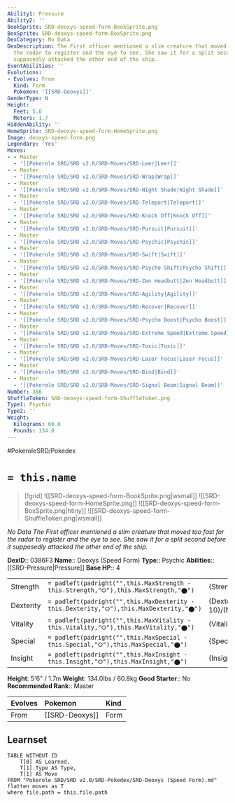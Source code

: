 ```yaml
---
Ability1: Pressure
Ability2: ''
BookSprite: SRD-deoxys-speed-form-BookSprite.png
BoxSprite: SRD-deoxys-speed-form-BoxSprite.png
DexCategory: No Data
DexDescription: The First officer mentioned a slim creature that moved too fast for
  the radar to register and the eye to see. She saw it for a split second before it
  supposedly attacked the other end of the ship.
EventAbilities: ''
Evolutions:
- Evolves: From
  Kind: Form
  Pokemon: '[[SRD-Deoxys]]'
GenderType: N
Height:
  Feet: 5.6
  Meters: 1.7
HiddenAbility: ''
HomeSprite: SRD-deoxys-speed-form-HomeSprite.png
Image: deoxys-speed-form.png
Legendary: 'Yes'
Moves:
- - Master
  - '[[Pokerole SRD/SRD v2.0/SRD-Moves/SRD-Leer|Leer]]'
- - Master
  - '[[Pokerole SRD/SRD v2.0/SRD-Moves/SRD-Wrap|Wrap]]'
- - Master
  - '[[Pokerole SRD/SRD v2.0/SRD-Moves/SRD-Night Shade|Night Shade]]'
- - Master
  - '[[Pokerole SRD/SRD v2.0/SRD-Moves/SRD-Teleport|Teleport]]'
- - Master
  - '[[Pokerole SRD/SRD v2.0/SRD-Moves/SRD-Knock Off|Knock Off]]'
- - Master
  - '[[Pokerole SRD/SRD v2.0/SRD-Moves/SRD-Pursuit|Pursuit]]'
- - Master
  - '[[Pokerole SRD/SRD v2.0/SRD-Moves/SRD-Psychic|Psychic]]'
- - Master
  - '[[Pokerole SRD/SRD v2.0/SRD-Moves/SRD-Swift|Swift]]'
- - Master
  - '[[Pokerole SRD/SRD v2.0/SRD-Moves/SRD-Psycho Shift|Psycho Shift]]'
- - Master
  - '[[Pokerole SRD/SRD v2.0/SRD-Moves/SRD-Zen Headbutt|Zen Headbutt]]'
- - Master
  - '[[Pokerole SRD/SRD v2.0/SRD-Moves/SRD-Agility|Agility]]'
- - Master
  - '[[Pokerole SRD/SRD v2.0/SRD-Moves/SRD-Recover|Recover]]'
- - Master
  - '[[Pokerole SRD/SRD v2.0/SRD-Moves/SRD-Psycho Boost|Psycho Boost]]'
- - Master
  - '[[Pokerole SRD/SRD v2.0/SRD-Moves/SRD-Extreme Speed|Extreme Speed]]'
- - Master
  - '[[Pokerole SRD/SRD v2.0/SRD-Moves/SRD-Toxic|Toxic]]'
- - Master
  - '[[Pokerole SRD/SRD v2.0/SRD-Moves/SRD-Laser Focus|Laser Focus]]'
- - Master
  - '[[Pokerole SRD/SRD v2.0/SRD-Moves/SRD-Bind|Bind]]'
- - Master
  - '[[Pokerole SRD/SRD v2.0/SRD-Moves/SRD-Signal Beam|Signal Beam]]'
Number: 386
ShuffleToken: SRD-deoxys-speed-form-ShuffleToken.png
Type1: Psychic
Type2: ''
Weight:
  Kilograms: 60.8
  Pounds: 134.0
---
```


#PokeroleSRD/Pokedex

# `= this.name`

> [!grid]
> ![[SRD-deoxys-speed-form-BookSprite.png|wsmall]]
> ![[SRD-deoxys-speed-form-HomeSprite.png]]
> ![[SRD-deoxys-speed-form-BoxSprite.png|htiny]]
> ![[SRD-deoxys-speed-form-ShuffleToken.png|wsmall]]


*No Data*
*The First officer mentioned a slim creature that moved too fast for the radar to register and the eye to see. She saw it for a split second before it supposedly attacked the other end of the ship.*

**DexID**:: 0386F3
**Name**:: Deoxys (Speed Form)
**Type**:: Psychic
**Abilities**:: [[SRD-Pressure|Pressure]]
**Base HP**:: 4

|           |                                                                                        |                                          |
| --------- | -------------------------------------------------------------------------------------- | ---------------------------------------- |
| Strength  | `= padleft(padright("",this.MaxStrength - this.Strength,"⭘"),this.MaxStrength,"⬤")`    | (Strength::6)/(MaxStrength::6)   |
| Dexterity | `= padleft(padright("",this.MaxDexterity - this.Dexterity,"⭘"),this.MaxDexterity,"⬤")` | (Dexterity:: 10)/(MaxDexterity::10) |
| Vitality  | `= padleft(padright("",this.MaxVitality - this.Vitality,"⭘"),this.MaxVitality,"⬤")`    | (Vitality::5)/(MaxVitality::5)   |
| Special   | `= padleft(padright("",this.MaxSpecial - this.Special,"⭘"),this.MaxSpecial,"⬤")`       | (Special::6)/(MaxSpecial::6)     |
| Insight   | `= padleft(padright("",this.MaxInsight - this.Insight,"⭘"),this.MaxInsight,"⬤")`       | (Insight::5)/(MaxInsight::5)     |

**Height**: 5'6" / 1.7m
**Weight**: 134.0lbs / 60.8kg
**Good Starter**:: No
**Recommended Rank**:: Master

| Evolves   | Pokemon        | Kind   |
|:----------|:---------------|:-------|
| From      | [[SRD-Deoxys]] | Form   |

## Learnset

```dataview
TABLE WITHOUT ID
    T[0] AS Learned,
    T[1].Type AS Type,
    T[1] AS Move
FROM "Pokerole SRD/SRD v2.0/SRD-Pokedex/SRD-Deoxys (Speed Form).md"
flatten moves as T
where file.path = this.file.path
```
